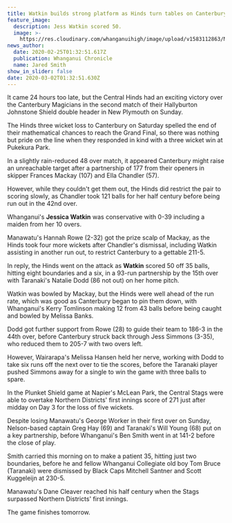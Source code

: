 ```yaml
---
title: Watkin builds strong platform as Hinds turn tables on Canterbury
feature_image:
  description: Jess Watkin scored 50.
  image: >-
    https://res.cloudinary.com/whanganuihigh/image/upload/v1583112863/News/chron_25.2.20.jpg
news_author:
  date: 2020-02-25T01:32:51.617Z
  publication: Whanganui Chronicle
  name: Jared Smith
show_in_slider: false
date: 2020-03-02T01:32:51.630Z
---
```

It came 24 hours too late, but the Central Hinds had an exciting victory over the Canterbury Magicians in the second match of their Hallyburton Johnstone Shield double header in New Plymouth on Sunday.

The Hinds three wicket loss to Canterbury on Saturday spelled the end of their mathematical chances to reach the Grand Final, so there was nothing but pride on the line when they responded in kind with a three wicket win at Pukekura Park.

In a slightly rain-reduced 48 over match, it appeared Canterbury might raise an unreachable target after a partnership of 177 from their openers in skipper Frances Mackay (107) and Ella Chandler (57).

However, while they couldn't get them out, the Hinds did restrict the pair to scoring slowly, as Chandler took 121 balls for her half century before being run out in the 42nd over.

Whanganui's **Jessica Watkin** was conservative with 0-39 including a maiden from her 10 overs.

Manawatu's Hannah Rowe (2-32) got the prize scalp of Mackay, as the Hinds took four more wickets after Chandler's dismissal, including Watkin assisting in another run out, to restrict Canterbury to a gettable 211-5.

In reply, the Hinds went on the attack as **Watkin** scored 50 off 35 balls, hitting eight boundaries and a six, in a 93-run partnership by the 15th over with Taranaki's Natalie Dodd (86 not out) on her home pitch.

Watkin was bowled by Mackay, but the Hinds were well ahead of the run rate, which was good as Canterbury began to pin them down, with Whanganui's Kerry Tomlinson making 12 from 43 balls before being caught and bowled by Melissa Banks.

Dodd got further support from Rowe (28) to guide their team to 186-3 in the 44th over, before Canterbury struck back through Jess Simmons (3-35), who reduced them to 205-7 with two overs left.

However, Wairarapa's Melissa Hansen held her nerve, working with Dodd to take six runs off the next over to tie the scores, before the Taranaki player pushed Simmons away for a single to win the game with three balls to spare.

In the Plunket Shield game at Napier's McLean Park, the Central Stags were able to overtake Northern Districts' first innings score of 271 just after midday on Day 3 for the loss of five wickets.

Despite losing Manawatu's George Worker in their first over on Sunday, Nelson-based captain Greg Hay (69) and Taranaki's Will Young (68) put on a key partnership, before Whanganui's Ben Smith went in at 141-2 before the close of play.

Smith carried this morning on to make a patient 35, hitting just two boundaries, before he and fellow Whanganui Collegiate old boy Tom Bruce (Taranaki) were dismissed by Black Caps Mitchell Santner and Scott Kuggeleijn at 230-5.

Manawatu's Dane Cleaver reached his half century when the Stags surpassed Northern Districts' first innings.

The game finishes tomorrow.

